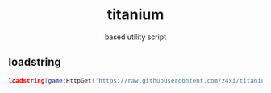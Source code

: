 <h1 align='center'>titanium</h1>

<p align='center'>based utility script</p>


## loadstring
```lua
loadstring(game:HttpGet('https://raw.githubusercontent.com/z4xi/titanium/main/main.lua'))()
```
